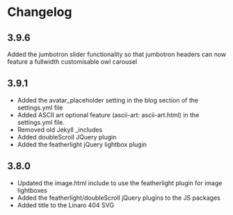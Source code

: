 # Changelog
## 3.9.6
Added the jumbotron slider functionality so that jumbotron headers can now feature a fullwidth customisable owl carousel

## 3.9.1
- Added the avatar_placeholder setting in the blog section of the settings.yml file
- Added ASCII art optional feature (ascii-art: ascii-art.html) in the settings.yml file.
- Removed old Jekyll _includes
- Added doubleScroll JQuery plugin
- Added the featherlight jQuery lightbox plugin

## 3.8.0
- Updated the image.html include to use the featherlight plugin for image lightboxes
- Added the featherlight/doubleScroll jQuery plugins to the JS packages
- Added title to the Linaro 404 SVG
